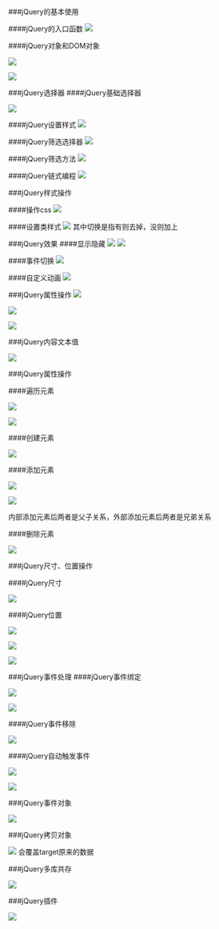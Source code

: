 ###jQuery的基本使用

####jQuery的入口函数
![](pics/2022-09-13-10-38-32.png)

####jQuery对象和DOM对象

![](pics/2022-09-13-10-40-40.png)

![](pics/2022-09-13-10-45-33.png)

###jQuery选择器
####jQuery基础选择器

![](pics/2022-09-13-10-53-52.png)

####jQuery设置样式
![](pics/2022-09-13-10-57-11.png)

####jQuery筛选选择器
![](pics/2022-09-13-10-59-59.png)

####jQuery筛选方法
![](pics/2022-09-13-11-01-31.png)

####jQuery链式编程
![](pics/2022-09-13-11-20-47.png)

###jQuery样式操作

####操作css
![](pics/2022-09-13-11-27-32.png)

####设置类样式
![](pics/2022-09-13-11-31-22.png)
其中切换是指有则去掉，没则加上

###jQuery效果
####显示隐藏
![](pics/2022-09-13-11-43-12.png)
![](pics/2022-09-13-11-45-24.png)

####事件切换
![](pics/2022-09-13-11-52-41.png)

####自定义动画
![](pics/2022-09-14-10-09-41.png)

###jQuery属性操作
![](pics/2022-09-14-10-22-28.png)

![](pics/2022-09-14-10-23-34.png)

![](pics/2022-09-14-10-25-51.png)

###jQuery内容文本值

![](pics/2022-09-14-10-35-34.png)

###jQuery属性操作

####遍历元素

![](pics/2022-09-14-11-05-12.png)

![](pics/2022-09-14-11-09-06.png)

####创建元素

![](pics/2022-09-14-11-14-40.png)

####添加元素

![](pics/2022-09-14-11-15-21.png)

![](pics/2022-09-14-11-16-09.png) 

内部添加元素后两者是父子关系，外部添加元素后两者是兄弟关系

####删除元素

![](pics/2022-09-14-11-18-30.png)

###jQuery尺寸、位置操作

####jQuery尺寸

![](pics/2022-09-14-11-33-41.png)

####jQuery位置

![](pics/2022-09-14-11-38-58.png)

![](pics/2022-09-14-11-40-41.png)

![](pics/2022-09-14-11-41-11.png)

###jQuery事件处理
####jQuery事件绑定

![](pics/2022-09-15-10-32-53.png)

![](pics/2022-09-15-10-33-15.png)

####jQuery事件移除

![](pics/2022-09-15-10-53-12.png)

####jQuery自动触发事件

![](pics/2022-09-15-10-56-40.png)

![](pics/2022-09-15-10-59-20.png)

###jQuery事件对象

![](pics/2022-09-15-11-01-34.png)

###jQuery拷贝对象

![](pics/2022-09-15-11-12-28.png)
会覆盖target原来的数据

###jQuery多库共存

![](pics/2022-09-15-11-42-48.png)

###jQuery插件

![](pics/2022-09-15-11-53-07.png)